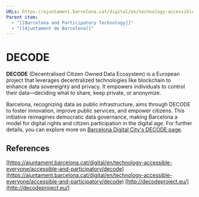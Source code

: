 ```yaml
---
URLs: https://ajuntament.barcelona.cat/digital/en/technology-accessible-everyone/accessible-and-participatory/decode
Parent item:
  - "[[Barcelona and Participatory Technology]]"
  - "[[Ajuntament de Barcelona]]"
---
```

# DECODE

**DECODE** (Decentralised Citizen Owned Data Ecosystem) is a European project that leverages decentralized technologies like blockchain to enhance data sovereignty and privacy. It empowers individuals to control their data—deciding what to share, keep private, or anonymize. 

Barcelona, recognizing data as public infrastructure, aims through DECODE to foster innovation, improve public services, and empower citizens. This initiative reimagines democratic data governance, making Barcelona a model for digital rights and citizen participation in the digital age. For further details, you can explore more on [Barcelona Digital City's DECODE page](https://ajuntament.barcelona.cat/digital/en/technology-accessible-everyone/accessible-and-participatory/decode).

## References

[https://ajuntament.barcelona.cat/digital/en/technology-accessible-everyone/accessible-and-participatory/decode](https://ajuntament.barcelona.cat/digital/en/technology-accessible-everyone/accessible-and-participatory/decode)
[http://decodeproject.eu/](http://decodeproject.eu/)